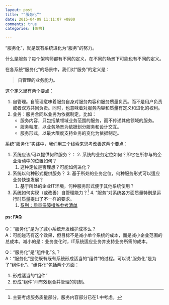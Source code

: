 ```yaml
---
layout: post
title: "“服务化”"
date: 2015-04-09 11:11:07 +0800
comments: true
categories: [架构]

---
```


“服务化”，就是既有系统进化为“服务”的努力。

什么是服务？每个架构师都有不同的定义，在不同的场景下可能也有不同的定义。

<!-- more -->

在各系统“服务化”的场景中，我们对“服务”的定义是：

> **自管理的业务能力。**


这个定义里有两个要点：

1. 自管理。自管理意味着服务自身对服务内容和服务质量负责。而不是用户负责或者双方共同负责。同时，也意味着对服务内容和质量有定义和进化的权利。
1. 业务：服务合同以业务为依据制定。比如：
	* 服务内容，只包括某领域业务范围的服务，而不传递其他领域的服务。
	* 服务粒度，以业务场景为依据划分服务和设计交互。
	* 服务形式，以最大限度支持业务的变化为依据制定。
	

系统“服务化”实践中，我们用三个线索来思考改善这两个要点：

1. 系统应该/可以提供何种服务？：
	2. 系统的业务定位如何？即它在所参与的企业活动中的位置如何？
	1. 这种定位是否理想？可能如何进化？
2. 系统以何种形式提供服务？
	3. 基于所处的业务定位，何种服务形式可以适应业务快速发展？
	1. 基于所处的企业IT环境，何种服务形式便于其他系统使用？
3. 系统如何实现（或改善）自管理能力？[^1]
	4. “服务”对系统各方面质量特别是运行时质量提出了不一样的要求。
	1. [系列：质量保障措施参考清单](blog/filter/filter.html?filterName=series&filterValue=质量保障措施参考清单&filterDes=Series%3A%20质量保障措施参考清单)

#### ps: FAQ

Q：“服务化”是为了减小系统开发维护成本么？  
A：可能碰巧有这个效果，但目标不是减小单个系统的成本，而是减小企业范围的总成本。减小的是：业务变化时，IT系统适应业务并支持业务所需的成本。

Q：“服务化”是“组件化”么？  
A：“服务化”是使既有既有系统形成适当的“组件”的过程。可以说“服务化”是为了“组件化”。“组件化”包括两个方面：

1. 形成适当的“组件”
2. 形成“组件”间有效组合并管理的机制。




[^1]: 主要考虑服务质量部分，服务内容部分已在1.中考虑。
